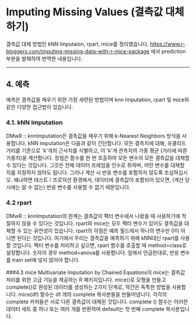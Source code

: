 # Imputing Missing Values (결측값 대체하기)
결측값 대체 방법인 kNN Imputaion, rpart, mice를 정리했습니다. https://www.r-bloggers.com/imputing-missing-data-with-r-mice-package 에서 prediction 부분을 발췌하여 번역한 내용입니다.
***
## 4. 예측
예측은 결측값을 채우기 위한 가장 세련된 방법이며 knn Imputation, rpart 및 mice와 같은 다양한 접근법이 있습니다.

### 4.1. kNN Imputation
DMwR :: knnImputation은 결측값을 채우기 위해 k-Nearest Neighbors 방식을 사용합니다. kNN imputation은 다음과 같이 간단합니다. 모든 결측치에 대해, 유클리드 거리를 기준으로 'k'개의 근사치를 식별하고, 이 'k'개 관측치의 가중 평균 (거리에 따른 가중치)을 계산합니다.
장점은 함수를 한 번 호출하여 모든 변수의 모든 결측값을 대체할 수 있다는 것입니다. 그것은 전체 데이터 프레임을 인수로 취하며, 어떤 변수를 대체할 지를 지정하지 않아도 됩니다. 그러나 계산 시 반응 변수를 포함하지 않도록 조심하십시오. 왜냐하면 테스트 / 프로덕션 환경에서, 데이터에 결측값이 포함되어 있으면,  (계산 당시에는 알 수 없는) 반응 변수를 사용할 수 없기 때문입니다.

### 4.2 rpart
DMwR :: knnImputation의 한계는 결측값이 팩터 변수에서 나왔을 때 사용하기에 적절하지 않을 수 있다는 것입니다. rpart와 mice는 모두 팩터 변수가 있어도 결측값을 대체할 수 있는 유연성이 있습니다. rpart의 이점은 예측 필드에서 하나의 변수만 0이 아니면 된다는 것입니다.
여기에서 우리는 결측값을 예측하기 위해 kNN대신 rpart를 사용할 것입니다. 팩터 변수를 처리하고 싶으면, rpart 함수를 호출할 때 method=class로 설정합니다. 숫자의 경우 method=anova를 사용합니다. 앞에서 언급한대로, 반응 변수를 train set에 넣지 않아야 합니다.

###4.3 mice
Multivariate Imputation by Chained Equations의 mice는 결측값 처리를 위한 고급 기능을 제공하는 R 패키지입니다. mice()로 모형을 만들고 complete()로 완성된 데이터를 생성하는 2가지 단계로, 약간은 독특한 방법을 사용합니다. mice(df) 함수는 df 개의 complete 복사본들을 만들어냅니다. 각각의 complete 카피들은 서로 다른 결측값이 대체된 것입니다. complete () 함수는 이러한 데이터 세트 중 하나 또는 여러 개를 반환하며 default는 첫 번째 complete 복사본입니다. 
